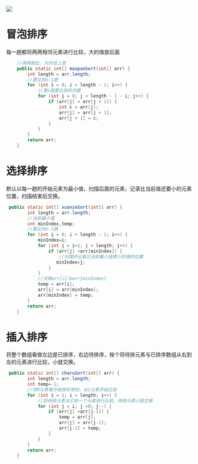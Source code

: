 ![](https://lizhuo-file.oss-cn-hangzhou.aliyuncs.com/img/Snipaste_2022-06-16_00-41-04.png)

# 冒泡排序

每一趟都将两两相邻元素进行比较，大的值放后面

```java
    //两两相比，大的往上冒
    public static int[] maopaoSort(int[] arr) {
        int length = arr.length;
        //要比较n-1趟
        for (int i = 0; i < length - 1; i++) {
            //第i趟要比较的次数
            for (int j = 0; j < length - 1 - i; j++) {
                if (arr[j] > arr[j + 1]) {
                    int c = arr[j];
                    arr[j] = arr[j + 1];
                    arr[j + 1] = c;
                }
            }
        }
        return arr;
    }
```



# 选择排序

默认以每一趟的开始元素为最小值，扫描后面的元素，记录比当前值还要小的元素位置，扫描结束后交换。

```java
 public static int[] xuanzeSort(int[] arr) {
        int length = arr.length;
        //当前最小值
        int minIndex,temp;
        //要比较n-1趟
        for (int i = 0; i < length - 1; i++) {
            minIndex=i;
            for (int j = i+1; j < length; j++) {
                if (arr[j] <arr[minIndex]) {
                    //扫描并记录比当前最小值更小的值的位置
                   minIndex=j;
                }
            }
            //交换arr[i]与arr[minIndex]
            temp = arr[i];
            arr[i] = arr[minIndex];
            arr[minIndex] = temp;
        }
        return arr;
    }

```



# 插入排序

将整个数组看做左边是已排序，右边待排序，挨个将待排元素与已排序数组从右到左的元素进行比较，小就交换。

```java
 public static int[] charuSort(int[] arr) {
        int length = arr.length;
        int temp=-1;
        //将0元素看作是排好序的，从1元素开始比较
        for (int i = 1; i < length; i++) {
            //将待排元素与它前一个元素进行比较，待排元素小就交换
            for (int j = i; j >0; j--) {
                if (arr[j] <arr[j-1]) {
                    temp = arr[j];
                    arr[j] = arr[j-1];
                    arr[j-1] = temp;
                }
            }
        }
        return arr;
    }
```

